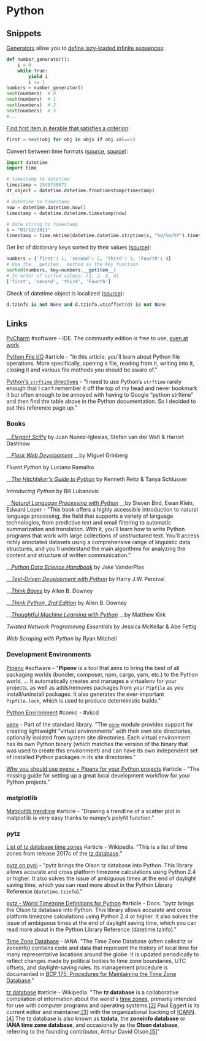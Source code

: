 # Python

## Snippets

[Generators](https://wiki.python.org/moin/Generators) allow you to [define lazy-loaded infinite sequences](https://medium.com/@dawranliou/lazy-codes-infinite-sequences-in-python-and-clojure-80bba720b3a3):

```python
def number_generator():
    i = 0
    while True:
        yield i
        i += 1
numbers = number_generator()
next(numbers)  # 0
next(numbers)  # 1
next(numbers)  # 2
next(numbers)  # 3
#...
```

[Find first item in iterable that satisfies a criterion](https://stackoverflow.com/a/9868665/937377):

```python
first = next(obj for obj in objs if obj.val==5)
```

Convert between time formats \([source](https://stackoverflow.com/questions/9637838/convert-string-date-to-timestamp-in-python/9637908#9637908), [source](https://www.programiz.com/python-programming/datetime/timestamp-datetime)\):

```python
import datetime
import time

# timestamp to datetime
timestamp = 1545730073
dt_object = datetime.datetime.fromtimestamp(timestamp)

# datetime to timestamp
now = datetime.datetime.now()
timestamp = datetime.datetime.timestamp(now)

# date string to timestamp
s = "01/12/2011"
timestamp = time.mktime(datetime.datetime.strptime(s, "%d/%m/%Y").timetuple())
```

Get list of dictionary keys sorted by their values \([source](https://www.pythoncentral.io/how-to-sort-python-dictionaries-by-key-or-value/)\):

```python
numbers = {'first': 1, 'second': 2, 'third': 3, 'Fourth': 4}
# Use the __getitem__ method as the key function
sorted(numbers, key=numbers.__getitem__)
# In order of sorted values: [1, 2, 3, 4]
['first', 'second', 'third', 'Fourth']
```

Check of datetime object is localized \([source](https://stackoverflow.com/a/27596917/937377)\):

```python
d.tzinfo is not None and d.tzinfo.utcoffset(d) is not None
```

## Links

[PyCharm](https://www.jetbrains.com/pycharm/?fromMenu) \#software - IDE. The community edition is free to use, [even at work](https://blog.jetbrains.com/pycharm/2017/09/pycharm-community-edition-and-professional-edition-explained-licenses-and-more/).

[Python File I/O](https://www.programiz.com/python-programming/file-operation) \#article - "In this article, you'll learn about Python file operations. More specifically, opening a file, reading from it, writing into it, closing it and various file methods you should be aware of."

[Python's `strftime` directives](http://strftime.org/) - "I need to use Python’s `strftime` rarely enough that I can’t remember it off the top of my head and never bookmark it but often enough to be annoyed with having to Google “python strftime” and then find the table above in the Python documentation. So I decided to put this reference page up."

### Books

\_\_[_Elegant SciPy_](https://github.com/elegant-scipy/elegant-scipy) by Juan Nunez-Iglesias, Stefan van der Walt & Harriet Dashnow

\_\_[_Flask Web Development_](https://doc.lagout.org/programmation/python/Flask%20Web%20Development_%20Developing%20Web%20Applications%20with%20Python%20%5BGrinberg%202014-05-18%5D.pdf) __by Miguel Grinberg

_Fluent Python_ by Luciano Ramalho

\_\_[_The Hitchhiker's Guide to Python_](https://docs.python-guide.org/) by Kenneth Reitz & Tanya Schlusser

_Introducing Python_ by Bill Lubanovic

\_\_[_Natural Language Processing with Python_](https://www.amazon.com/Natural-Language-Processing-Python-Analyzing/dp/0596516495) __by Steven Bird, Ewan Klein, Edward Loper - "This book offers a highly accessible introduction to natural language processing, the field that supports a variety of language technologies, from predictive text and email filtering to automatic summarization and translation. With it, you'll learn how to write Python programs that work with large collections of unstructured text. You'll access richly annotated datasets using a comprehensive range of linguistic data structures, and you'll understand the main algorithms for analyzing the content and structure of written communication."

\_\_[_Python Data Science Handbook_](https://jakevdp.github.io/PythonDataScienceHandbook/) by Jake VanderPlas

\_\_[_Test-Driven Development with Python_](https://doc.lagout.org/programmation/python/Test-Driven%20Development%20with%20Python_%20Obey%20the%20Testing%20Goat_%20Using%20Django%2c%20Selenium%2c%20and%20JavaScript%20%5bPercival%202014-06-29%5d.pdf) by Harry J.W. Percival

\_\_[_Think Bayes_](https://greenteapress.com/wp/think-bayes/) by Allen B. Downey

\_\_[_Think Python, 2nd Edition_](https://greenteapress.com/wp/think-python-2e/) by Allen B. Downey

\_\_[_Thoughtful Machine Learning with Python_](https://www.oreilly.com/library/view/thoughtful-machine-learning/9781491924129/) __by Matthew Kirk

_Twisted Network Programming Essentials_ by Jessica McKellar & Abe Fettig

_Web Scraping with Python_ by Ryan Mitchell

### Development Environments

[Pipenv](https://docs.pipenv.org/en/latest/#pipenv-python-dev-workflow-for-humans) \#software - "**Pipenv** is a tool that aims to bring the best of all packaging worlds \(bundler, composer, npm, cargo, yarn, etc.\) to the Python world. _..._ It automatically creates and manages a virtualenv for your projects, as well as adds/removes packages from your `Pipfile` as you install/uninstall packages. It also generates the ever-important `Pipfile.lock`, which is used to produce deterministic builds."

[Python Environment](https://xkcd.com/1987/) \#comic - \#xkcd

[venv](https://docs.python.org/3/library/venv.html) - Part of the standard library. "The [`venv`](https://docs.python.org/3/library/venv.html#module-venv) module provides support for creating lightweight “virtual environments” with their own site directories, optionally isolated from system site directories. Each virtual environment has its own Python binary \(which matches the version of the binary that was used to create this environment\) and can have its own independent set of installed Python packages in its site directories."

[Why you should use pyenv + Pipenv for your Python projects](https://hackernoon.com/reaching-python-development-nirvana-bb5692adf30c) \#article - "The missing guide for setting up a great local development workflow for your Python projects."

### matplotlib

[Matplotlib trendline](http://widu.tumblr.com/post/43624347354/matplotlib-trendline) \#article - "Drawing a trendline of a scatter plot in matplotlib is very easy thanks to numpy’s polyfit function."

### pytz

[List of tz database time zones](https://en.wikipedia.org/wiki/List_of_tz_database_time_zones) \#article - Wikipedia. "This is a list of time zones from release 2017c of the [tz database](https://en.wikipedia.org/wiki/Tz_database)."

[pytz on pypi](https://pypi.org/project/pytz/) - "pytz brings the Olson tz database into Python. This library allows accurate and cross platform timezone calculations using Python 2.4 or higher. It also solves the issue of ambiguous times at the end of daylight saving time, which you can read more about in the Python Library Reference \(`datetime.tzinfo`\)."

[pytz - World Timezone Definitions for Python](https://pythonhosted.org/pytz/) \#article - Docs. "pytz brings the Olson tz database into Python. This library allows accurate and cross platform timezone calculations using Python 2.4 or higher. It also solves the issue of ambiguous times at the end of daylight saving time, which you can read more about in the Python Library Reference \(datetime.tzinfo\)."

[Time Zone Database](http://www.iana.org/time-zones) - IANA. "The Time Zone Database \(often called tz or zoneinfo\) contains code and data that represent the history of local time for many representative locations around the globe. It is updated periodically to reflect changes made by political bodies to time zone boundaries, UTC offsets, and daylight-saving rules. Its management procedure is documented in [BCP 175: Procedures for Maintaining the Time Zone Database](http://www.iana.org/go/rfc6557)."

[tz database](https://en.wikipedia.org/wiki/Tz_database) \#article - Wikipedia. "The **tz database** is a collaborative compilation of information about the world's [time zones](https://en.wikipedia.org/wiki/Time_zone), primarily intended for use with computer programs and operating systems.[\[2\]](https://en.wikipedia.org/wiki/Tz_database#cite_note-2) Paul Eggert is its current editor and maintainer,[\[3\]](https://en.wikipedia.org/wiki/Tz_database#cite_note-3) with the organizational backing of [ICANN](https://en.wikipedia.org/wiki/ICANN).[\[4\]](https://en.wikipedia.org/wiki/Tz_database#cite_note-:0-4) The tz database is also known as **tzdata**, the **zoneinfo database** or **IANA time zone database**, and occasionally as the **Olson database**, referring to the founding contributor, Arthur David Olson.[\[5\]](https://en.wikipedia.org/wiki/Tz_database#cite_note-5)"


